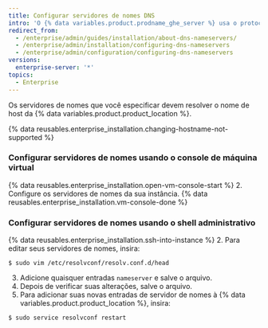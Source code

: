 ```yaml
---
title: Configurar servidores de nomes DNS
intro: 'O {% data variables.product.prodname_ghe_server %} usa o protocolo de configuração dinâmica de host (DHCP) para configurações de DNS quando as concessões de DHCP fornecem servidores de nomes. Se os servidores de nomes não forem fornecidos por uma concessão do protocolo DHCP, ou caso você precise usar configurações DNS específicas, será possível especificá-los manualmente.'
redirect_from:
  - /enterprise/admin/guides/installation/about-dns-nameservers/
  - /enterprise/admin/installation/configuring-dns-nameservers
  - /enterprise/admin/configuration/configuring-dns-nameservers
versions:
  enterprise-server: '*'
topics:
  - Enterprise
---
```


Os servidores de nomes que você especificar devem resolver o nome de host da {% data variables.product.product_location %}.

{% data reusables.enterprise_installation.changing-hostname-not-supported %}

### Configurar servidores de nomes usando o console de máquina virtual

{% data reusables.enterprise_installation.open-vm-console-start %}
2. Configure os servidores de nomes da sua instância.
{% data reusables.enterprise_installation.vm-console-done %}

### Configurar servidores de nomes usando o shell administrativo

{% data reusables.enterprise_installation.ssh-into-instance %}
2. Para editar seus servidores de nomes, insira:
  ```shell
  $ sudo vim /etc/resolvconf/resolv.conf.d/head
  ```
3. Adicione quaisquer entradas `nameserver` e salve o arquivo.
4. Depois de verificar suas alterações, salve o arquivo.
5. Para adicionar suas novas entradas de servidor de nomes à {% data variables.product.product_location %}, insira:
  ```shell
  $ sudo service resolvconf restart
  ```
